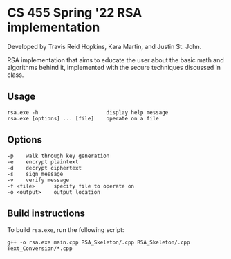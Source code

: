 # CS 455 Spring '22 RSA implementation

Developed by Travis Reid Hopkins, Kara Martin, and Justin St. John.

RSA implementation that aims to educate the user about the basic math and algorithms behind it, implemented with the secure techniques discussed in class.

## Usage

```
rsa.exe -h                      display help message
rsa.exe [options] ... [file]    operate on a file
```

## Options

```
-p    walk through key generation
-e    encrypt plaintext
-d    decrypt ciphertext
-s    sign message
-v    verify message
-f <file>      specify file to operate on
-o <output>    output location
```

## Build instructions

To build `rsa.exe`, run the following script:
```
g++ -o rsa.exe main.cpp RSA_Skeleton/.cpp RSA_Skeleton/.cpp Text_Conversion/*.cpp
```
